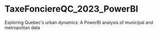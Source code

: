 # TaxeFonciereQC_2023_PowerBI
Exploring Quebec's urban dynamics: A PowerBI analysis of municipal and metropolitan data
